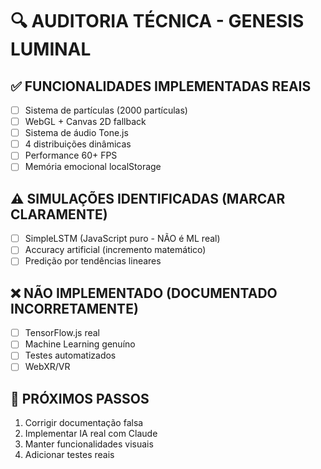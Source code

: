 # 🔍 AUDITORIA TÉCNICA - GENESIS LUMINAL

## ✅ FUNCIONALIDADES IMPLEMENTADAS REAIS
- [ ] Sistema de partículas (2000 partículas)
- [ ] WebGL + Canvas 2D fallback
- [ ] Sistema de áudio Tone.js
- [ ] 4 distribuições dinâmicas
- [ ] Performance 60+ FPS
- [ ] Memória emocional localStorage

## ⚠️ SIMULAÇÕES IDENTIFICADAS (MARCAR CLARAMENTE)
- [ ] SimpleLSTM (JavaScript puro - NÃO é ML real)
- [ ] Accuracy artificial (incremento matemático)
- [ ] Predição por tendências lineares

## ❌ NÃO IMPLEMENTADO (DOCUMENTADO INCORRETAMENTE)
- [ ] TensorFlow.js real
- [ ] Machine Learning genuíno
- [ ] Testes automatizados
- [ ] WebXR/VR

## 🎯 PRÓXIMOS PASSOS
1. Corrigir documentação falsa
2. Implementar IA real com Claude
3. Manter funcionalidades visuais
4. Adicionar testes reais
